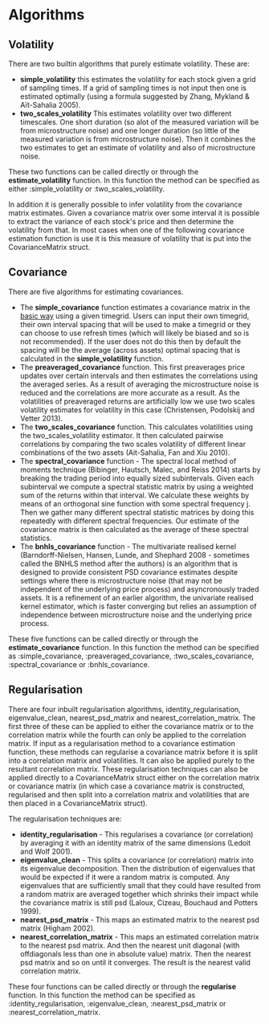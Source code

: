# Algorithms

## Volatility

There are two builtin algorithms that purely estimate volatility. These are:
* **simple\_volatility** this estimates the volatility for each stock given a grid of sampling times. If a grid of sampling times is not input then one is estimated optimally (using a formula suggested by Zhang, Mykland & Aït-Sahalia 2005).
* **two\_scales\_volatility** This estimates volatility over two different timescales. One short duration (so alot of the measured variation will be from microstructure noise) and one longer duration (so little of the measured variation is from microstructure noise). Then it combines the two estimates to get an estimate of volatility and also of microstructure noise.

These two functions can be called directly or through the **estimate\_volatility** function. In this function the method can be specified as either :simple\_volatility or :two\_scales\_volatility.

In addition it is generally possible to infer volatility from the covariance matrix estimates. Given a covariance matrix over some interval it is possible to extract the variance of each stock's price and then determine the volatility from that. In most cases when one of the following covariance estimation function is use it is this measure of volatility that is put into the CovarianceMatrix struct.

## Covariance

There are five algorithms for estimating covariances.
* The **simple\_covariance** function estimates a covariance matrix in the [basic way](https://en.wikipedia.org/wiki/Sample_mean_and_covariance) using a given timegrid. Users can input their own timegrid, their own interval spacing that will be used to make a timegrid or they can choose to use refresh times (which will likely be biased and so is not recommended). If the user does not do this then by default the spacing will be the average (across assets) optimal spacing that is calculated in the **simple\_volatility** function.
* The **preaveraged\_covariance** function. This first preaverages price updates over certain intervals and then estimates the correlations using the averaged series. As a result of averaging the microstructure noise is reduced and the correlations are more accurate as a result. As the volatilities of preaveraged returns are artificially low we use two scales volatility estimates for volatility in this case (Christensen, Podolskij and Vetter 2013).
* The **two\_scales\_covariance** function. This calculates volatilities using the two\_scales\_volatility estimator. It then calculated pairwise correlations by comparing the two scales volatility of different linear combinations of the two assets (Ait-Sahalia, Fan and Xiu 2010).
* The **spectral\_covariance** function - The spectral local method of moments technique  (Bibinger, Hautsch, Malec, and Reiss 2014) starts by breaking the trading period into equally sized subintervals. Given each subinterval we  compute a spectral statistic matrix by using a weighted sum of the returns within that interval. We calculate these weights by means of an orthogonal sine function with some spectral frequency j. Then we gather many different spectral statistic matrices by doing this repeatedly with different spectral frequencies. Our estimate of the covariance matrix is then calculated as the average of these spectral statistics.
* The **bnhls\_covariance** function - The multivariate realised kernel (Barndorff-Nielsen, Hansen, Lunde, and Shephard 2008 - sometimes called the BNHLS method after the authors) is an algorithm that is designed to provide consistent PSD covariance estimates despite settings where there is microstructure noise (that may not be independent of the underlying price process) and asyncronously traded assets. It is a refinement of an earlier algorithm, the univariate realised kernel estimator, which is faster converging but relies an assumption of independence between microstructure noise and the underlying price process.

These five functions can be called directly or through the **estimate\_covariance** function. In this function the method can be specified as :simple\_covariance, :preaveraged\_covariance, :two\_scales\_covariance, :spectral\_covariance or :bnhls\_covariance.

## Regularisation

There are four inbuilt regularisation algorithms, identity\_regularisation, eigenvalue\_clean, nearest\_psd\_matrix and nearest\_correlation\_matrix. The first three of these can be applied to either the covariance matrix or to the correlation matrix while the fourth can only be applied to the correlation matrix. If input as a regularisation method to a covariance estimation function, these methods can regularise a covariance matrix before it is split into a correlation matrix and volatilities. It can also be applied purely to the resultant correlation matrix. These regularisation techniques can also be applied directly to a CovarianceMatrix struct either on the correlation matrix or covariance matrix (in which case a covariance matrix is constructed, regularised and then split into a correlation matrix and volatilities that are then placed in a CovarianceMatrix struct).

The regularisation techniques are:
* **identity\_regularisation** -  This regularises a covariance (or correlation) by averaging it with an identity matrix of the same dimensions (Ledoit and Wolf 2001).
* **eigenvalue\_clean** - This splits a covariance (or correlation) matrix into its eigenvalue decomposition. Then the distribution of eigenvalues that would be expected if it were a random matrix is computed. Any eigenvalues that are sufficiently small that they could have resulted from a random matrix are averaged together which shrinks their impact while the covariance matrix is still psd (Laloux, Cizeau, Bouchaud and Potters 1999).
* **nearest\_psd\_matrix** - This maps an estimated matrix to the nearest psd matrix (Higham 2002).
* **nearest\_correlation\_matrix** - This maps an estimated correlation matrix to the nearest psd matrix. And then the nearest unit diagonal (with offdiagonals less than one in absolute value) matrix. Then the nearest psd matrix and so on until it converges. The result is the nearest valid correlation matrix.

These four functions can be called directly or through the **regularise** function. In this function the method can be specified as :identity\_regularisation, :eigenvalue\_clean, :nearest\_psd\_matrix or :nearest\_correlation\_matrix.
